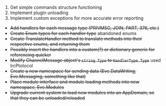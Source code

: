 1. Get simple commands structure functioning
2. Implement plugin unloading
3. Implement custom exceptions for more accurate error reporting
- ~~Add handlers for each message type (PRIVMSG, JOIN, PART, 376, etc.)~~
- ~~Create Enum types for each handler type~~ abandoned enums
- ~~Create TranslateHandler method to translate methods into their respective enums, and returning them~~
- ~~Possibly insert the handlers into a custom(?) or dictionary generic for referencing quicker~~
- ~~Modify ChannelMessage object's `string Type` to `HandlerType Type`~~ used IrcPtotocol
- ~~Create a new namespace for sending data (Eve.DataWriting, Eve.Messaging, something like that)~~
- ~~Place module interface and module loading methods into new namespace, Eve.Modules~~
- ~~Upgrade current system to load new modules into an AppDomain, so that they can be unloaded/reloaded~~
